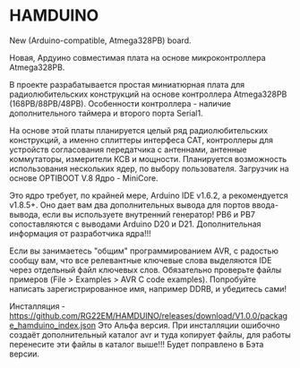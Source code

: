 # HAMDUINO
New (Arduino-compatible, Atmega328PB) board.

Новая, Ардуино совместимая плата на основе микроконтроллера Atmega328PB.


В проекте разрабатывается простая миниатюрная плата для радиолюбительских конструкций
на основе контроллера Atmega328PB (168PB/88PB/48PB). Особенности контроллера - наличие
дополнительного таймера и второго порта Serial1.

На основе этой платы планируется целый ряд радиолюбительских конструкций, а именно сплиттеры
интерфеса CAT, контроллеры для устройств согласования передатчика с антеннами, антенные
коммутаторы, измерители КСВ и мощности.
Планируется возможность использования нескольких ядер, по выбору пользователя.
Загрузчик на основе OPTIBOOT V.8 Ядро - MiniCore.

Это ядро требует, по крайней мере, Arduino IDE v1.6.2, а рекомендуется v1.8.5+.
Оно дает вам два дополнительных вывода для портов ввода-вывода, если вы используете внутренний генератор! 
PB6 и PB7 сопоставляются с выводами Arduino D20 и D21.
Дополнительная информация от разработчика ядра!!!

Если вы занимаетесь "общим" программированием AVR, с радостью сообщу вам, что все релевантные ключевые слова
выделяются IDE через отдельный файл ключевых слов. 
Обязательно проверьте файлы примеров (File > Examples > AVR C code examples). 
Попробуйте написать зарегистрированное имя, например DDRB, и убедитесь сами!

Инсталляция - https://github.com/RG22EM/HAMDUINO/releases/download/V1.0.0/package_hamduino_index.json
Это Альфа версия. При инсталляции ошибочно создаёт дополнительный каталог avr и туда копирует файлы,
для работы перенесите эти файлы в каталог выше!!!
Будет поправлено в Бэта версии.
